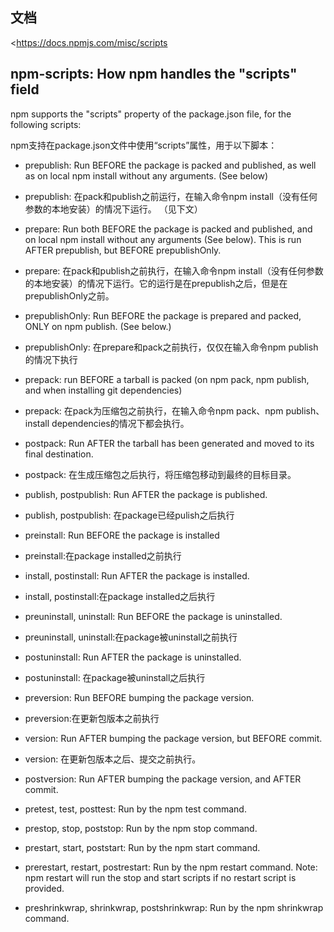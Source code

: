 ## 文档
<https://docs.npmjs.com/misc/scripts
>

## npm-scripts: How npm handles the "scripts" field
npm supports the "scripts" property of the package.json file, for the following scripts:

npm支持在package.json文件中使用“scripts”属性，用于以下脚本：

- prepublish: Run BEFORE the package is packed and published, as well as on local npm install without any arguments. (See below)
- prepublish: 在pack和publish之前运行，在输入命令npm install（没有任何参数的本地安装）的情况下运行。 （见下文）

- prepare: Run both BEFORE the package is packed and published, and on local npm install without any arguments (See below). This is run AFTER prepublish, but BEFORE prepublishOnly.
- prepare: 在pack和publish之前执行，在输入命令npm install（没有任何参数的本地安装）的情况下运行。它的运行是在prepublish之后，但是在prepublishOnly之前。

- prepublishOnly: Run BEFORE the package is prepared and packed, ONLY on npm publish. (See below.)
- prepublishOnly: 在prepare和pack之前执行，仅仅在输入命令npm publish的情况下执行

- prepack: run BEFORE a tarball is packed (on npm pack, npm publish, and when installing git dependencies)
- prepack: 在pack为压缩包之前执行，在输入命令npm pack、npm publish、install dependencies的情况下都会执行。

- postpack: Run AFTER the tarball has been generated and moved to its final destination.
- postpack: 在生成压缩包之后执行，将压缩包移动到最终的目标目录。

- publish, postpublish: Run AFTER the package is published.
- publish, postpublish: 在package已经pulish之后执行

- preinstall: Run BEFORE the package is installed
- preinstall:在package installed之前执行

- install, postinstall: Run AFTER the package is installed.
- install, postinstall:在package installed之后执行

- preuninstall, uninstall: Run BEFORE the package is uninstalled.
- preuninstall, uninstall:在package被uninstall之前执行

- postuninstall: Run AFTER the package is uninstalled.
- postuninstall: 在package被uninstall之后执行

- preversion: Run BEFORE bumping the package version.
- preversion:在更新包版本之前执行

- version: Run AFTER bumping the package version, but BEFORE commit.
- version: 在更新包版本之后、提交之前执行。

- postversion: Run AFTER bumping the package version, and AFTER commit.
- pretest, test, posttest: Run by the npm test command.
- prestop, stop, poststop: Run by the npm stop command.
- prestart, start, poststart: Run by the npm start command.
- prerestart, restart, postrestart: Run by the npm restart command. Note: npm restart will run the stop and start scripts if no restart script is provided.
- preshrinkwrap, shrinkwrap, postshrinkwrap: Run by the npm shrinkwrap command.